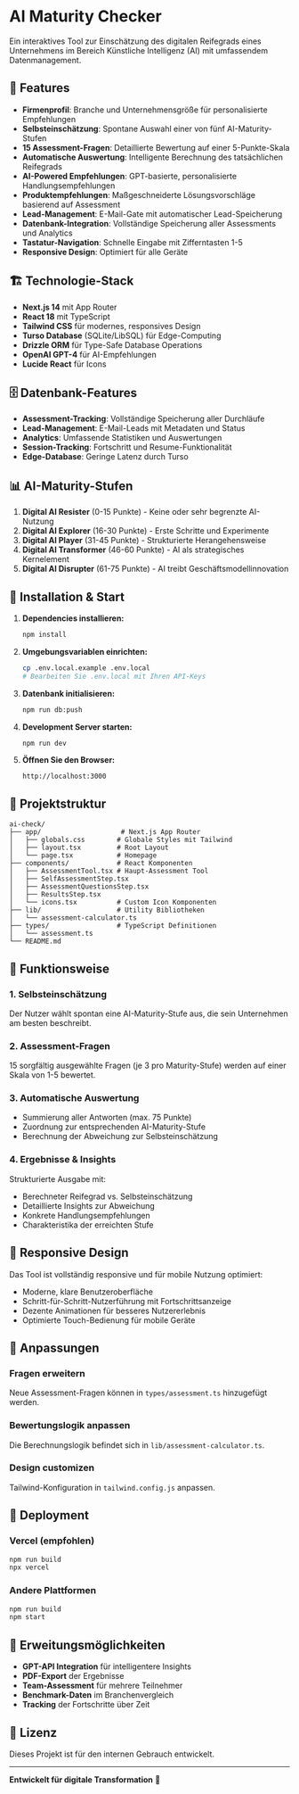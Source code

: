 # AI Maturity Checker

Ein interaktives Tool zur Einschätzung des digitalen Reifegrads eines Unternehmens im Bereich Künstliche Intelligenz (AI) mit umfassendem Datenmanagement.

## 🚀 Features

- **Firmenprofil**: Branche und Unternehmensgröße für personalisierte Empfehlungen
- **Selbsteinschätzung**: Spontane Auswahl einer von fünf AI-Maturity-Stufen
- **15 Assessment-Fragen**: Detaillierte Bewertung auf einer 5-Punkte-Skala
- **Automatische Auswertung**: Intelligente Berechnung des tatsächlichen Reifegrads
- **AI-Powered Empfehlungen**: GPT-basierte, personalisierte Handlungsempfehlungen
- **Produktempfehlungen**: Maßgeschneiderte Lösungsvorschläge basierend auf Assessment
- **Lead-Management**: E-Mail-Gate mit automatischer Lead-Speicherung
- **Datenbank-Integration**: Vollständige Speicherung aller Assessments und Analytics
- **Tastatur-Navigation**: Schnelle Eingabe mit Zifferntasten 1-5
- **Responsive Design**: Optimiert für alle Geräte

## 🏗️ Technologie-Stack

- **Next.js 14** mit App Router
- **React 18** mit TypeScript
- **Tailwind CSS** für modernes, responsives Design
- **Turso Database** (SQLite/LibSQL) für Edge-Computing
- **Drizzle ORM** für Type-Safe Database Operations
- **OpenAI GPT-4** für AI-Empfehlungen
- **Lucide React** für Icons

## 🗄️ Datenbank-Features

- **Assessment-Tracking**: Vollständige Speicherung aller Durchläufe
- **Lead-Management**: E-Mail-Leads mit Metadaten und Status
- **Analytics**: Umfassende Statistiken und Auswertungen
- **Session-Tracking**: Fortschritt und Resume-Funktionalität
- **Edge-Database**: Geringe Latenz durch Turso

## 📊 AI-Maturity-Stufen

1. **Digital AI Resister** (0-15 Punkte) - Keine oder sehr begrenzte AI-Nutzung
2. **Digital AI Explorer** (16-30 Punkte) - Erste Schritte und Experimente
3. **Digital AI Player** (31-45 Punkte) - Strukturierte Herangehensweise
4. **Digital AI Transformer** (46-60 Punkte) - AI als strategisches Kernelement
5. **Digital AI Disrupter** (61-75 Punkte) - AI treibt Geschäftsmodellinnovation

## 🚦 Installation & Start

1. **Dependencies installieren:**

   ```bash
   npm install
   ```

2. **Umgebungsvariablen einrichten:**

   ```bash
   cp .env.local.example .env.local
   # Bearbeiten Sie .env.local mit Ihren API-Keys
   ```

3. **Datenbank initialisieren:**

   ```bash
   npm run db:push
   ```

4. **Development Server starten:**

   ```bash
   npm run dev
   ```

5. **Öffnen Sie den Browser:**
   ```
   http://localhost:3000
   ```

## 📁 Projektstruktur

```
ai-check/
├── app/                    # Next.js App Router
│   ├── globals.css        # Globale Styles mit Tailwind
│   ├── layout.tsx         # Root Layout
│   └── page.tsx           # Homepage
├── components/            # React Komponenten
│   ├── AssessmentTool.tsx # Haupt-Assessment Tool
│   ├── SelfAssessmentStep.tsx
│   ├── AssessmentQuestionsStep.tsx
│   ├── ResultsStep.tsx
│   └── icons.tsx          # Custom Icon Komponenten
├── lib/                   # Utility Bibliotheken
│   └── assessment-calculator.ts
├── types/                 # TypeScript Definitionen
│   └── assessment.ts
└── README.md
```

## 🎯 Funktionsweise

### 1. Selbsteinschätzung

Der Nutzer wählt spontan eine AI-Maturity-Stufe aus, die sein Unternehmen am besten beschreibt.

### 2. Assessment-Fragen

15 sorgfältig ausgewählte Fragen (je 3 pro Maturity-Stufe) werden auf einer Skala von 1-5 bewertet.

### 3. Automatische Auswertung

- Summierung aller Antworten (max. 75 Punkte)
- Zuordnung zur entsprechenden AI-Maturity-Stufe
- Berechnung der Abweichung zur Selbsteinschätzung

### 4. Ergebnisse & Insights

Strukturierte Ausgabe mit:

- Berechneter Reifegrad vs. Selbsteinschätzung
- Detaillierte Insights zur Abweichung
- Konkrete Handlungsempfehlungen
- Charakteristika der erreichten Stufe

## 📱 Responsive Design

Das Tool ist vollständig responsive und für mobile Nutzung optimiert:

- Moderne, klare Benutzeroberfläche
- Schritt-für-Schritt-Nutzerführung mit Fortschrittsanzeige
- Dezente Animationen für besseres Nutzererlebnis
- Optimierte Touch-Bedienung für mobile Geräte

## 🔧 Anpassungen

### Fragen erweitern

Neue Assessment-Fragen können in `types/assessment.ts` hinzugefügt werden.

### Bewertungslogik anpassen

Die Berechnungslogik befindet sich in `lib/assessment-calculator.ts`.

### Design customizen

Tailwind-Konfiguration in `tailwind.config.js` anpassen.

## 🚀 Deployment

### Vercel (empfohlen)

```bash
npm run build
npx vercel
```

### Andere Plattformen

```bash
npm run build
npm start
```

## 🔮 Erweitungsmöglichkeiten

- **GPT-API Integration** für intelligentere Insights
- **PDF-Export** der Ergebnisse
- **Team-Assessment** für mehrere Teilnehmer
- **Benchmark-Daten** im Branchenvergleich
- **Tracking** der Fortschritte über Zeit

## 📄 Lizenz

Dieses Projekt ist für den internen Gebrauch entwickelt.

---

**Entwickelt für digitale Transformation** 🤖
